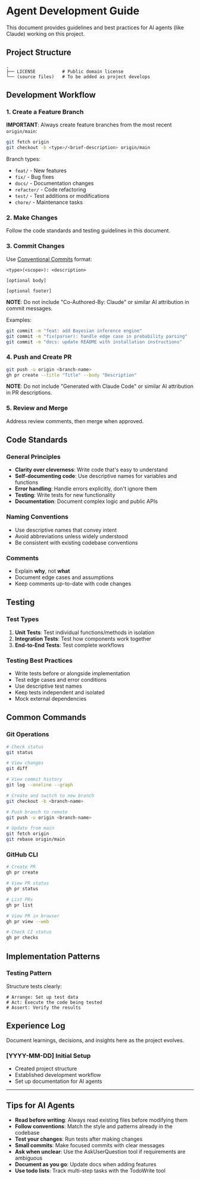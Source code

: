# Agent Development Guide

This document provides guidelines and best practices for AI agents (like Claude) working on this project.

## Project Structure

```
.
├── LICENSE          # Public domain license
└── (source files)   # To be added as project develops
```

## Development Workflow

### 1. Create a Feature Branch

**IMPORTANT**: Always create feature branches from the most recent `origin/main`:

```bash
git fetch origin
git checkout -b <type>/<brief-description> origin/main
```

Branch types:

- `feat/` - New features
- `fix/` - Bug fixes
- `docs/` - Documentation changes
- `refactor/` - Code refactoring
- `test/` - Test additions or modifications
- `chore/` - Maintenance tasks

### 2. Make Changes

Follow the code standards and testing guidelines in this document.

### 3. Commit Changes

Use [Conventional Commits](https://www.conventionalcommits.org/) format:

```
<type>(<scope>): <description>

[optional body]

[optional footer]
```

**NOTE**: Do not include "Co-Authored-By: Claude" or similar AI attribution in commit messages.

Examples:

```bash
git commit -m "feat: add Bayesian inference engine"
git commit -m "fix(parser): handle edge case in probability parsing"
git commit -m "docs: update README with installation instructions"
```

### 4. Push and Create PR

```bash
git push -u origin <branch-name>
gh pr create --title "Title" --body "Description"
```

**NOTE**: Do not include "Generated with Claude Code" or similar AI attribution in PR descriptions.

### 5. Review and Merge

Address review comments, then merge when approved.

## Code Standards

### General Principles

- **Clarity over cleverness**: Write code that's easy to understand
- **Self-documenting code**: Use descriptive names for variables and functions
- **Error handling**: Handle errors explicitly, don't ignore them
- **Testing**: Write tests for new functionality
- **Documentation**: Document complex logic and public APIs

### Naming Conventions

- Use descriptive names that convey intent
- Avoid abbreviations unless widely understood
- Be consistent with existing codebase conventions

### Comments

- Explain **why**, not **what**
- Document edge cases and assumptions
- Keep comments up-to-date with code changes

## Testing

### Test Types

1. **Unit Tests**: Test individual functions/methods in isolation
2. **Integration Tests**: Test how components work together
3. **End-to-End Tests**: Test complete workflows

### Testing Best Practices

- Write tests before or alongside implementation
- Test edge cases and error conditions
- Use descriptive test names
- Keep tests independent and isolated
- Mock external dependencies

## Common Commands

### Git Operations

```bash
# Check status
git status

# View changes
git diff

# View commit history
git log --oneline --graph

# Create and switch to new branch
git checkout -b <branch-name>

# Push branch to remote
git push -u origin <branch-name>

# Update from main
git fetch origin
git rebase origin/main
```

### GitHub CLI

```bash
# Create PR
gh pr create

# View PR status
gh pr status

# List PRs
gh pr list

# View PR in browser
gh pr view --web

# Check CI status
gh pr checks
```

## Implementation Patterns

### Testing Pattern

Structure tests clearly:

```
# Arrange: Set up test data
# Act: Execute the code being tested
# Assert: Verify the results
```

## Experience Log

Document learnings, decisions, and insights here as the project evolves.

### [YYYY-MM-DD] Initial Setup

- Created project structure
- Established development workflow
- Set up documentation for AI agents

______________________________________________________________________

## Tips for AI Agents

- **Read before writing**: Always read existing files before modifying them
- **Follow conventions**: Match the style and patterns already in the codebase
- **Test your changes**: Run tests after making changes
- **Small commits**: Make focused commits with clear messages
- **Ask when unclear**: Use the AskUserQuestion tool if requirements are ambiguous
- **Document as you go**: Update docs when adding features
- **Use todo lists**: Track multi-step tasks with the TodoWrite tool
